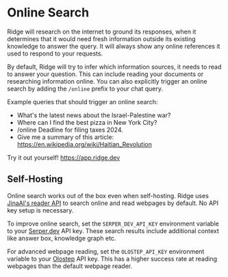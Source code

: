 # Online Search

Ridge will research on the internet to ground its responses, when it determines that it would need fresh information outside its existing knowledge to answer the query. It will always show any online references it used to respond to your requests.

By default, Ridge will try to infer which information sources, it needs to read to answer your question. This can include reading your documents or researching information online. You can also explicitly trigger an online search by adding the `/online` prefix to your chat query.

Example queries that should trigger an online search:
- What's the latest news about the Israel-Palestine war?
- Where can I find the best pizza in New York City?
- /online Deadline for filing taxes 2024.
- Give me a summary of this article: https://en.wikipedia.org/wiki/Haitian_Revolution

Try it out yourself! https://app.ridge.dev

## Self-Hosting

Online search works out of the box even when self-hosting. Ridge uses [JinaAI's reader API](https://jina.ai/reader/) to search online and read webpages by default. No API key setup is necessary.

To improve online search, set the `SERPER_DEV_API_KEY` environment variable to your [Serper.dev](https://serper.dev/) API key. These search results include additional context like answer box, knowledge graph etc.

For advanced webpage reading, set the `OLOSTEP_API_KEY` environment variable to your [Olostep](https://www.olostep.com/) API key. This has a higher success rate at reading webpages than the default webpage reader.
